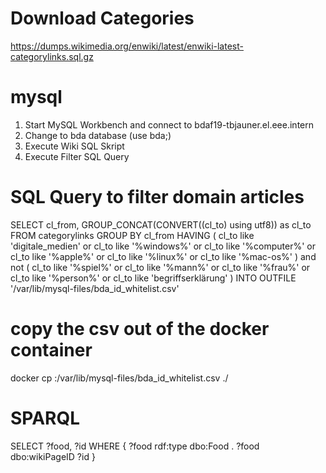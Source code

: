 ﻿# Download Categories
https://dumps.wikimedia.org/enwiki/latest/enwiki-latest-categorylinks.sql.gz

# mysql
1. Start MySQL Workbench and connect to bdaf19-tbjauner.el.eee.intern
2. Change to bda database (use bda;)
3. Execute Wiki SQL Skript
4. Execute Filter SQL Query

# SQL Query to filter domain articles

SELECT 
	cl_from, 
    GROUP_CONCAT(CONVERT((cl_to) using utf8)) as cl_to
FROM categorylinks
GROUP BY cl_from
HAVING 
	(
		cl_to like 'digitale_medien'
		or cl_to like '%windows%'
		or cl_to like '%computer%'
		or cl_to like '%apple%'
		or cl_to like '%linux%'
        or cl_to like '%mac-os%'
    ) and not
    (
		cl_to like '%spiel%'
        or cl_to like '%mann%'
        or cl_to like '%frau%'
        or cl_to like '%person%'
		or cl_to like 'begriffserklärung'
	)
INTO OUTFILE '/var/lib/mysql-files/bda_id_whitelist.csv'


# copy the csv out of the docker container
docker cp <container id>:/var/lib/mysql-files/bda_id_whitelist.csv ./




# SPARQL
SELECT ?food, ?id
WHERE {
  ?food rdf:type dbo:Food .
  ?food dbo:wikiPageID ?id
}